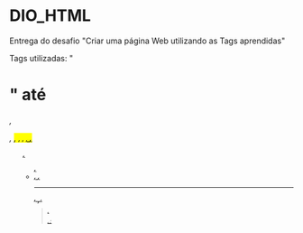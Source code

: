 # DIO_HTML
Entrega do desafio "Criar uma página Web utilizando as Tags aprendidas"

Tags utilizadas: "<h1>" até <h6>, <p>, <mark>, <small>, <i>, <u>, <strong>, <ol>, <ul>, <li>, <a>, <hr>, <sub>, <sup>, <blockquote>, <p>, <abbr>;
